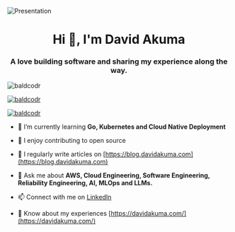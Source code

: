 ![Presentation](https://assets.zyrosite.com/cdn-cgi/image/format=auto,fit=crop/mnlZ5vez6xUkDgJB/img_3519-m5Kvj7vLxbCrvPP3.JPG)

<h1 align="center">Hi 👋, I'm David Akuma</h1>
<h3 align="center">A love building software and sharing my experience along the way.</h3>

<p align="left"> <img src="https://komarev.com/ghpvc/?username=baldcodr&label=Profile%20views&color=0e75b6&style=flat" alt="baldcodr" /> 
</p>

<div align="left"> <a href="https://github.com/ryo-ma/github-profile-trophy"><img src="https://github-profile-trophy.vercel.app/?username=baldcodr" alt="baldcodr" /></a> 
</div>

<p align="left"> <a href="https://twitter.com/baldcodr" target="blank"><img src="https://img.shields.io/twitter/follow/baldcodr?logo=twitter&style=for-the-badge" alt="baldcodr" /></a> </p>

- 🌱 I’m currently learning **Go, Kubernetes and Cloud Native Deployment**

- 🤝 I enjoy contributing to open source

- 📝 I regularly write articles on [https://blog.davidakuma.com](https://blog.davidakuma.com)

- 💬 Ask me about **AWS, Cloud Engineering, Software Engineering, Reliability Engineering, AI, MLOps and LLMs.**

- 📫 Connect with me on <a href="https://linkedin.com/in/mrakumadavid" target="blank">LinkedIn</a>

- 📄 Know about my experiences [https://davidakuma.com/](https://davidakuma.com/)
